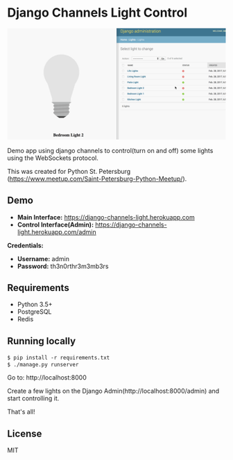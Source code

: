 # Django Channels Light Control

![Demo](docs/DjangoChannelsMeetup.gif)

Demo app using django channels to control(turn on and off) some lights 
using the WebSockets protocol.

This was created for Python St. Petersburg (https://www.meetup.com/Saint-Petersburg-Python-Meetup/).

## Demo

* **Main Interface:** https://django-channels-light.herokuapp.com
* **Control Interface(Admin):** https://django-channels-light.herokuapp.com/admin

**Credentials:**

* **Username:** admin
* **Password:** th3n0rthr3m3mb3rs


## Requirements

* Python 3.5+
* PostgreSQL
* Redis

## Running locally


```shell
$ pip install -r requirements.txt
$ ./manage.py runserver
```

Go to: http://localhost:8000

Create a few lights on the Django Admin(http://localhost:8000/admin)
and start controlling it.

That's all!

## License

MIT
